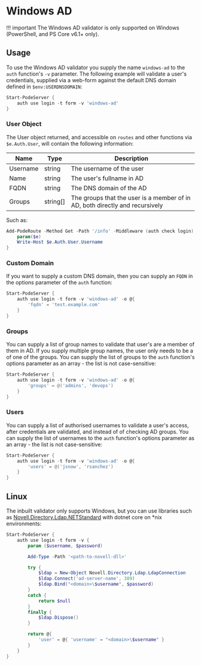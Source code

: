 # Windows AD

!!! important
    The Windows AD validator is only supported on Windows (PowerShell, and PS Core v6.1+ only).

## Usage

To use the Windows AD validator you supply the name `windows-ad` to the `auth` function's `-v` parameter. The following example will validate a user's credentials, supplied via a web-form against the default DNS domain defined in `$env:USERDNSDOMAIN`:

```powershell
Start-PodeServer {
    auth use login -t form -v 'windows-ad'
}
```

### User Object

The User object returned, and accessible on `routes` and other functions via `$e.Auth.User`, will contain the following information:

| Name | Type | Description |
| ---- | ---- | ----------- |
| Username | string | The username of the user |
| Name | string | The user's fullname in AD |
| FQDN | string | The DNS domain of the AD |
| Groups | string[] | The groups that the user is a member of in AD, both directly and recursively |

Such as:

```powershell
Add-PodeRoute -Method Get -Path '/info' -Middleware (auth check login) -ScriptBlock {
    param($e)
    Write-Host $e.Auth.User.Username
}
```

### Custom Domain

If you want to supply a custom DNS domain, then you can supply an `FQDN` in the options parameter of the `auth` function:

```powershell
Start-PodeServer {
    auth use login -t form -v 'windows-ad' -o @{
        'fqdn' = 'test.example.com'
    }
}
```

### Groups

You can supply a list of group names to validate that user's are a member of them in AD. If you supply multiple group names, the user only needs to be a of one of the groups. You can supply the list of groups to the `auth` function's options parameter as an array - the list is not case-sensitive:

```powershell
Start-PodeServer {
    auth use login -t form -v 'windows-ad' -o @{
        'groups' = @('admins', 'devops')
    }
}
```

### Users

You can supply a list of authorised usernames to validate a user's access, after credentials are validated, and instead of of checking AD groups. You can supply the list of usernames to the `auth` function's options parameter as an array - the list is not case-sensitive:

```powershell
Start-PodeServer {
    auth use login -t form -v 'windows-ad' -o @{
        'users' = @('jsnow', 'rsanchez')
    }
}
```

## Linux

The inbuilt validator only supports Windows, but you can use libraries such as [Novell.Directory.Ldap.NETStandard](https://www.nuget.org/packages/Novell.Directory.Ldap.NETStandard/) with dotnet core on *nix environments:

```powershell
Start-PodeServer {
    auth use login -t form -v {
        param ($username, $password)

        Add-Type -Path '<path-to-novell-dll>'

        try {
            $ldap = New-Object Novell.Directory.Ldap.LdapConnection
            $ldap.Connect('ad-server-name', 389)
            $ldap.Bind("<domain>\$username", $password)
        }
        catch {
            return $null
        }
        finally {
            $ldap.Dispose()
        }

        return @{
            'user' = @{ 'username' = "<domain>\$username" }
        }
    }
}
```